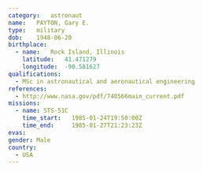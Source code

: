 ```yaml
---
category:	astronaut
name:	PAYTON, Gary E.
type:	military
dob:	1948-06-20
birthplace:
  - name:	Rock Island, Illinois
    latitude:	41.471279
    longitude:	-90.581627
qualifications:
  - MSc in astronautical and aeronautical engineering
references:
  - http://www.nasa.gov/pdf/740566main_current.pdf
missions:
  - name: STS-51C
    time_start:   1985-01-24T19:50:00Z
    time_end:     1985-01-27T21:23:23Z
evas:
gender:	Male
country:
  - USA
---
```

